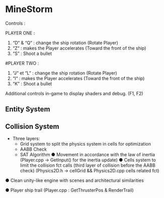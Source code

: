 # MineStorm

Controls :

PLAYER ONE :
1. “D“ & “Q“ : change the ship rotation (Rotate Player)
1. “Z“ : makes the Player accelerates (Toward the front of the ship)
1. “S” : Shoot a bullet

#PLAYER TWO :
1. “J“ et “L“ : change the ship rotation (Rotate Player)
1. “I“ :  makes the Player accelerates (Toward the front of the ship)
1. “K” : Shoot a bullet

Additional controls in-game to display shaders and debug. (F1, F2)


## Entity System

## Collision System
* Three layers:
	* Grid system to split the physics system in cells for optimization
	* AABB Check
	* SAT Algorithm
● Movement in accordance with the law of inertia
	(Player.cpp -> GetInput() for the inertia update)
● Cells system to limit the collision fct calls (third layer of collision before the AABB check)
(Physics2D.h -> cellGrid && Physics2D.cpp cells related fct)

● Clean unity-like engine with scenes and architectural similarities

● Player ship trail 
	(Player.cpp : GetThrusterPos & RenderTrail)



